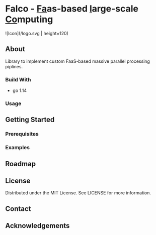 # Falco - <ins>Fa</ins>as-based <ins>l</ins>arge-scale <ins>Co</ins>mputing 

![Icon](/logo.svg | height=120)

<!--TODO: Logo / possible rename? -->

## About
Library to implement custom FaaS-based massive parallel processing piplines.

### Build With
 * go 1.14 <!--TODO: link! -->
 
### Usage
<!--TODO: -->

## Getting Started
<!--TODO: -->

### Prerequisites 
<!--TODO: -->

### Examples
<!--TODO: -->

## Roadmap
<!--TODO: -->

## License
Distributed under the MIT License. See LICENSE for more information.

## Contact
<!--TODO: -->

## Acknowledgements
<!--TODO: -->
